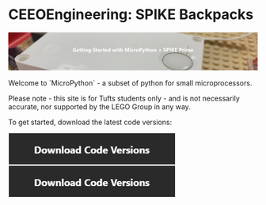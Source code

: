 # CEEOEngineering: SPIKE Backpacks
![](https://github.com/Chenlu-Wu/CEEOEngineering--SPIKE-Backpacks/raw/master/webpic/getstart.png) 

<p>Welcome to `MicroPython` - a subset of python for small microprocessors. </p>
<p>Please note - this site is for Tufts students only - and is not necessarily accurate, nor supported by the LEGO Group in any way.</p>

<p>To get started, download the latest code versions:</p>

![](https://github.com/Chenlu-Wu/CEEOEngineering--SPIKE-Backpacks/raw/master/webpic/Codeversions.png)        ![](https://github.com/Chenlu-Wu/CEEOEngineering--SPIKE-Backpacks/raw/master/webpic/Codeversions.png)
